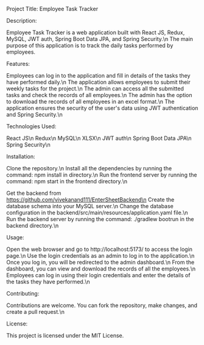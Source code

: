 Project Title: Employee Task Tracker

Description:

Employee Task Tracker is a web application built with React JS, Redux, MySQL, JWT auth, Spring Boot Data JPA, and Spring Security.\n The main purpose of this application is to track the daily tasks performed by employees.

Features:

Employees can log in to the application and fill in details of the tasks they have performed daily.\n
The application allows employees to submit their weekly tasks for the project.\n
The admin can access all the submitted tasks and check the records of all employees.\n
The admin has the option to download the records of all employees in an excel format.\n
The application ensures the security of the user's data using JWT authentication and Spring Security.\n

Technologies Used:

React JS\n
Redux\n
MySQL\n
XLSX\n
JWT auth\n
Spring Boot Data JPA\n
Spring Security\n

Installation:

Clone the repository.\n
Install all the dependencies by running the command: npm install in directory.\n
Run the frontend server by running the command: npm start in the frontend directory.\n

Get the backend from https://github.com/vivekanand111/EnterSheetBackend\n
Create the database schema into your MySQL server.\n
Change the database configuration in the backend/src/main/resources/application.yaml file.\n
Run the backend server by running the command: ./gradlew bootrun in the backend directory.\n

Usage:

Open the web browser and go to http://localhost:5173/ to access the login page.\n
Use the login credentials as an admin to log in to the application.\n
Once you log in, you will be redirected to the admin dashboard.\n
From the dashboard, you can view and download the records of all the employees.\n
Employees can log in using their login credentials and enter the details of the tasks they have performed.\n

Contributing:

Contributions are welcome. You can fork the repository, make changes, and create a pull request.\n

License:

This project is licensed under the MIT License.